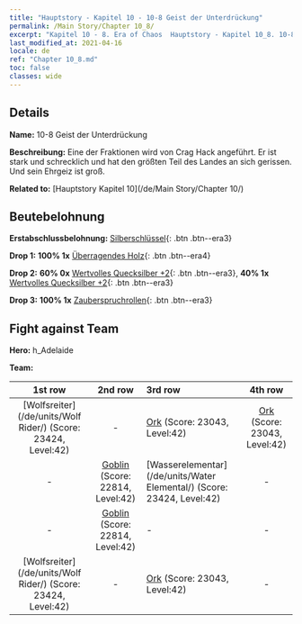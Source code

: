 ```yaml
---
title: "Hauptstory - Kapitel 10 - 10-8 Geist der Unterdrückung"
permalink: /Main Story/Chapter 10_8/
excerpt: "Kapitel 10 - 8. Era of Chaos  Hauptstory - Kapitel 10_8. 10-8 Geist der Unterdrückung"
last_modified_at: 2021-04-16
locale: de
ref: "Chapter 10_8.md"
toc: false
classes: wide
---
```


## Details

 **Name:** 10-8 Geist der Unterdrückung

 **Beschreibung:** Eine der Fraktionen wird von Crag Hack angeführt. Er ist stark und schrecklich und hat den größten Teil des Landes an sich gerissen. Und sein Ehrgeiz ist groß.

 **Related to:** [Hauptstory Kapitel 10](/de/Main Story/Chapter 10/)

## Beutebelohnung

 **Erstabschlussbelohnung:** [Silberschlüssel](/de/Items/con_693/){: .btn .btn--era3}

 **Drop 1:** **100% 1x** [Überragendes Holz](/de/Items/mat_34/){: .btn .btn--era4}

 **Drop 2:** **60% 0x** [Wertvolles Quecksilber +2](/de/Items/mat_28/){: .btn .btn--era3}, **40% 1x** [Wertvolles Quecksilber +2](/de/Items/mat_28/){: .btn .btn--era3}

 **Drop 3:** **100% 1x** [Zauberspruchrollen](/de/Items/con_694/){: .btn .btn--era3}


## Fight against Team
 **Hero:** h_Adelaide

 **Team:**


  | 1st row | 2nd row | 3rd row | 4th row |
  |:----:|:----:|:----|:----:|
  | [Wolfsreiter](/de/units/Wolf Rider/) (Score: 23424, Level:42)  | - | [Ork](/de/units/Orc/) (Score: 23043, Level:42)  | [Ork](/de/units/Orc/) (Score: 23043, Level:42)  |
  | - | [Goblin](/de/units/Goblin/) (Score: 22814, Level:42)  | [Wasserelementar](/de/units/Water Elemental/) (Score: 23424, Level:42)  | - |
  | - | [Goblin](/de/units/Goblin/) (Score: 22814, Level:42)  | - | - |
  | [Wolfsreiter](/de/units/Wolf Rider/) (Score: 23424, Level:42)  | - | [Ork](/de/units/Orc/) (Score: 23043, Level:42)  | - |


